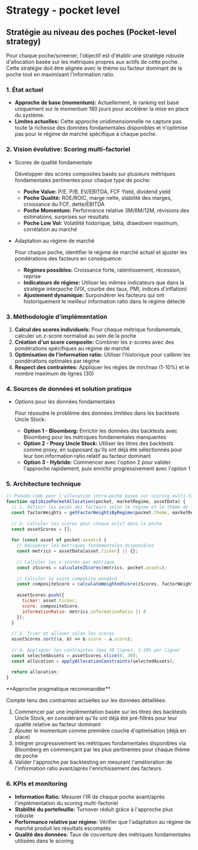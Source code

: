 # Strategy - pocket level

## Stratégie au niveau des poches (Pocket-level strategy)

Pour chaque poche/screener, l'objectif est d'établir une stratégie robuste d'allocation basée sur les métriques propres aux actifs de cette poche. Cette stratégie doit être alignée avec le thème ou facteur dominant de la poche tout en maximisant l'information ratio.

### 1. État actuel

- **Approche de base (momentum):** Actuellement, le ranking est basé uniquement sur le momentum 180 jours pour accélérer la mise en place du système.
- **Limites actuelles:** Cette approche unidimensionnelle ne capture pas toute la richesse des données fondamentales disponibles et n'optimise pas pour le régime de marché spécifique à chaque poche.

### 2. Vision évolutive: Scoring multi-factoriel

- Scores de qualité fondamentale
    
    Développer des scores composites basés sur plusieurs métriques fondamentales pertinentes pour chaque type de poche:
    
    - **Poche Value:** P/E, P/B, EV/EBITDA, FCF Yield, dividend yield
    - **Poche Qualité:** ROE/ROIC, marge nette, stabilité des marges, croissance du FCF, dette/EBITDA
    - **Poche Momentum:** Performance relative 3M/6M/12M, révisions des estimations, surprises sur résultats
    - **Poche Low Vol:** Volatilité historique, bêta, drawdown maximum, corrélation au marché
- Adaptation au régime de marché
    
    Pour chaque poche, identifier le régime de marché actuel et ajuster les pondérations des facteurs en conséquence:
    
    - **Régimes possibles:** Croissance forte, ralentissement, récession, reprise
    - **Indicateurs de régime:** Utiliser les mêmes indicateurs que dans la stratégie interpoche (VIX, courbe des taux, PMI, indices d'inflation)
    - **Ajustement dynamique:** Surpondérer les facteurs qui ont historiquement le meilleur information ratio dans le régime détecté

### 3. Méthodologie d'implémentation

1. **Calcul des scores individuels:** Pour chaque métrique fondamentale, calculer un z-score normalisé au sein de la poche
2. **Création d'un score composite:** Combiner les z-scores avec des pondérations spécifiques au régime de marché
3. **Optimisation de l'information ratio:** Utiliser l'historique pour calibrer les pondérations optimales par régime
4. **Respect des contraintes:** Appliquer les règles de min/max (1-10%) et le nombre maximum de lignes (30)

### 4. Sources de données et solution pratique

- Options pour les données fondamentales
    
    Pour résoudre le problème des données limitées dans les backtests Uncle Stock:
    
    - **Option 1 - Bloomberg:** Enrichir les données des backtests avec Bloomberg pour les métriques fondamentales manquantes
    - **Option 2 - Proxy Uncle Stock:** Utiliser les titres des backtests comme proxy, en supposant qu'ils ont déjà été sélectionnés pour leur bon information ratio relatif au facteur dominant
    - **Option 3 - Hybride:** Commencer avec l'option 2 pour valider l'approche rapidement, puis enrichir progressivement avec l'option 1

### 5. Architecture technique

```jsx
// Pseudo-code pour l'allocation intra-poche basée sur scoring multi-factoriel
function optimizePocketAllocation(pocket, marketRegime, assetData) {
  // 1. Définir les poids des facteurs selon le régime et le thème de la poche
  const factorWeights = getFactorWeightsByRegime(pocket.theme, marketRegime);
  
  // 2. Calculer les scores pour chaque actif dans la poche
  const assetScores = [];
  
  for (const asset of pocket.assets) {
    // Récupérer les métriques fondamentales disponibles
    const metrics = assetData[asset.ticker] || {};
    
    // Calculer les z-scores par métrique
    const zScores = calculateZScores(metrics, pocket.assets);
    
    // Calculer le score composite pondéré
    const compositeScore = calculateWeightedScore(zScores, factorWeights);
    
    assetScores.push({
      ticker: asset.ticker,
      score: compositeScore,
      informationRatio: metrics.informationRatio || 0
    });
  }
  
  // 3. Trier et allouer selon les scores
  assetScores.sort((a, b) => b.score - a.score);
  
  // 4. Appliquer les contraintes (max 30 lignes, 1-10% par ligne)
  const selectedAssets = assetScores.slice(0, 30);
  const allocation = applyAllocationConstraints(selectedAssets);
  
  return allocation;
}

```

<aside>
**Approche pragmatique recommandée**

Compte tenu des contraintes actuelles sur les données détaillées:

1. Commencer par une implémentation basée sur les titres des backtests Uncle Stock, en considérant qu'ils ont déjà été pré-filtrés pour leur qualité relative au facteur dominant
2. Ajouter le momentum comme première couche d'optimisation (déjà en place)
3. Intégrer progressivement les métriques fondamentales disponibles via Bloomberg en commençant par les plus pertinentes pour chaque thème de poche
4. Valider l'approche par backtesting en mesurant l'amélioration de l'information ratio avant/après l'enrichissement des facteurs
</aside>

### 6. KPIs et monitoring

- **Information Ratio:** Mesurer l'IR de chaque poche avant/après l'implémentation du scoring multi-factoriel
- **Stabilité du portefeuille:** Turnover réduit grâce à l'approche plus robuste
- **Performance relative par régime:** Vérifier que l'adaptation au régime de marché produit les résultats escomptés
- **Qualité des données:** Taux de couverture des métriques fondamentales utilisées dans le scoring